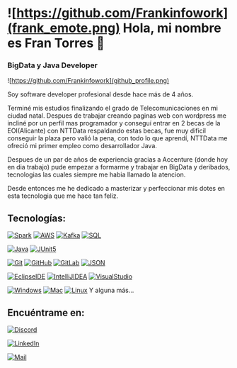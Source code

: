 # ![https://github.com/Frankinfowork](frank_emote.png) Hola, mi nombre es Fran Torres 👋
### BigData y Java Developer
![https://github.com/Frankinfowork](github_profile.png)

Soy software developer profesional desde hace más de 4 años.

Terminé mis estudios finalizando el grado de Telecomunicaciones en mi ciudad natal. Despues de trabajar creando paginas web con wordpress me incliné por un perfil mas programador y conseguí entrar en 2 becas de la EOI(Alicante) con NTTData respaldando estas becas, fue muy dificil conseguir la plaza pero valió la pena, con todo lo que aprendí, NTTData me ofreció mi primer empleo como desarrollador Java.

Despues de un par de años de experiencia gracias a Accenture (donde hoy en dia trabajo) pude empezar a formarme y trabajar en BigData y deribados, tecnologias las cuales siempre me habia llamado la atencion.

Desde entonces me he dedicado a masterizar y perfeccionar mis dotes en esta tecnologia que me hace tan feliz.

## Tecnologías:
[![Spark](https://img.shields.io/badge/Spark-BigData-26689A?style=for-the-badge&logo=SparkAR)]()
[![AWS](https://img.shields.io/badge/AmazonAWS-BigData-26689A?style=for-the-badge&logo=AmazonAWS)]()
[![Kafka](https://img.shields.io/badge/Kafka-BigData-26689A?style=for-the-badge&logo=ApacheKafka)]()
[![SQL](https://img.shields.io/badge/SQL-BigData-26689A?style=for-the-badge&logo=MySQL)]()

[![Java](https://img.shields.io/badge/Java-Dev-071D49?style=for-the-badge&logo=JavaScript)]()
[![JUnit5](https://img.shields.io/badge/JUnit5-Dev-071D49?style=for-the-badge&logo=JUnit5)]()

[![Git](https://img.shields.io/badge/Git-Tools-FF0000?style=for-the-badge&logo=Git)]()
[![GitHub](https://img.shields.io/badge/GitHub-Tools-FF0000?style=for-the-badge&logo=GitHub)]()
[![GitLab](https://img.shields.io/badge/GitLab-Tools-FF0000?style=for-the-badge&logo=GitLab)]()
[![JSON](https://img.shields.io/badge/JSON-Tools-FF0000?style=for-the-badge&logo=JSON)]()


[![EclipseIDE](https://img.shields.io/badge/EclipseIDE-IDE-FF9A00?style=for-the-badge&logo=EclipseIDE)]()
[![IntelliJIDEA](https://img.shields.io/badge/IntelliJIDEA-IDE-FF9A00?style=for-the-badge&logo=IntelliJIDEA)]()
[![VisualStudio](https://img.shields.io/badge/VisualStudio-IDE-FF9A00?style=for-the-badge&logo=VisualStudio)]()

[![Windows](https://img.shields.io/badge/Windows-SO-4B275F?style=for-the-badge&logo=Windows)]()
[![Mac](https://img.shields.io/badge/Mac-SO-4B275F?style=for-the-badge&logo=macOS)]()
[![Linux](https://img.shields.io/badge/Linux-SO-4B275F?style=for-the-badge&logo=Linux)]()
Y alguna más...

## Encuéntrame en:
[![Discord](https://img.shields.io/badge/Discord-FranK0475-5865F2?style=for-the-badge&logo=discord&logoColor=white&labelColor=101010)](FranK#0475)

[![LinkedIn](https://img.shields.io/badge/LinkedIn-Fran_Torres-0077B5?style=for-the-badge&logo=linkedin&logoColor=white&labelColor=101010)](https://www.linkedin.com/in/francisco-josé-torres-cantó-383007190/)

[![Mail](https://img.shields.io/badge/Gmail-frank.infowork-0077B5?style=for-the-badge&logo=Gmail&logoColor=white&labelColor=101010)](frank.infowork@gmail.com)
